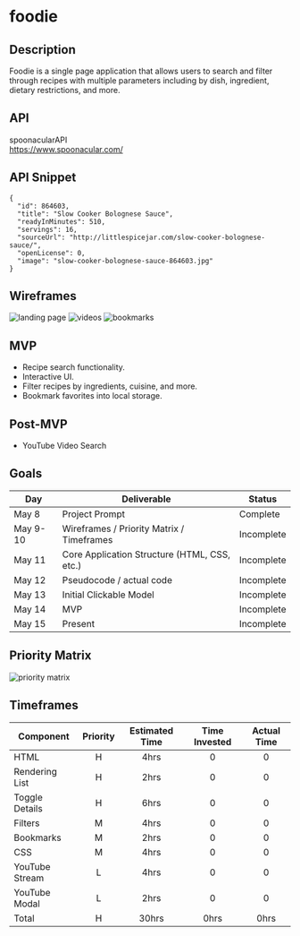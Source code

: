 # foodie

## Description
Foodie is a single page application that allows users to search and filter through recipes with multiple parameters including by dish, ingredient, dietary restrictions, and more.

## API
spoonacularAPI  
https://www.spoonacular.com/

## API Snippet
```
{
  "id": 864603,
  "title": "Slow Cooker Bolognese Sauce",
  "readyInMinutes": 510,
  "servings": 16,
  "sourceUrl": "http://littlespicejar.com/slow-cooker-bolognese-sauce/",
  "openLicense": 0,
  "image": "slow-cooker-bolognese-sauce-864603.jpg"
}
```

## Wireframes
![landing page](https://git.generalassemb.ly/pcho90/foodie/blob/master/landing-page.jpg)
![videos](https://git.generalassemb.ly/pcho90/foodie/blob/master/videos.jpg)
![bookmarks](https://git.generalassemb.ly/pcho90/foodie/blob/master/bookmarks.jpg)

## MVP
- Recipe search functionality.
- Interactive UI.
- Filter recipes by ingredients, cuisine, and more.
- Bookmark favorites into local storage.

## Post-MVP
- YouTube Video Search

## Goals
|  Day | Deliverable | Status
|---|---| ---|
|May 8| Project Prompt | Complete
|May 9-10| Wireframes / Priority Matrix / Timeframes | Incomplete
|May 11| Core Application Structure (HTML, CSS, etc.) | Incomplete
|May 12| Pseudocode / actual code | Incomplete
|May 13| Initial Clickable Model  | Incomplete
|May 14| MVP | Incomplete
|May 15| Present | Incomplete

## Priority Matrix
![priority matrix](https://git.generalassemb.ly/pcho90/foodie/blob/master/priority-matrix-1.jpg)

## Timeframes
| Component | Priority | Estimated Time | Time Invested | Actual Time |
| --- | :---: |  :---: | :---: | :---: |
| HTML | H | 4hrs | 0 | 0 |
| Rendering List | H | 2hrs| 0 | 0 |
| Toggle Details | H | 6hrs | 0 | 0 |
| Filters | M | 4hrs | 0 | 0 |
| Bookmarks | M | 2hrs | 0 | 0 |
| CSS | M | 4hrs | 0 | 0 |
| YouTube Stream | L | 4hrs | 0 | 0 |
| YouTube Modal | L | 2hrs | 0 | 0 |
| Total | H | 30hrs| 0hrs | 0hrs |

